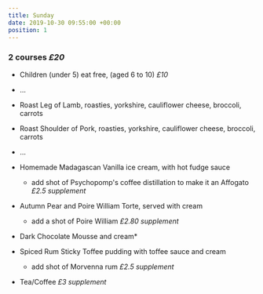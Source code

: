 ```yaml
---
title: Sunday
date: 2019-10-30 09:55:00 +00:00
position: 1
---
```


### 2 courses *£20*

* Children (under 5) eat free, (aged 6 to 10) *£10*

* ...

* Roast Leg of Lamb, roasties, yorkshire, cauliflower cheese, broccoli, carrots

* Roast Shoulder of Pork, roasties, yorkshire, cauliflower cheese, broccoli, carrots

* ...

* Homemade Madagascan Vanilla ice cream, with hot fudge sauce

  * add shot of Psychopomp's coffee distillation to make it an Affogato *£2.5 supplement*

* Autumn Pear and Poire William Torte, served with cream

  * add a shot of Poire William *£2.80 supplement*

* Dark Chocolate Mousse and cream*

* Spiced Rum Sticky Toffee pudding with toffee sauce and cream

  * add shot of Morvenna rum *£2.5 supplement*

* Tea/Coffee *£3 supplement*
